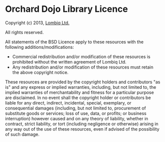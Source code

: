 # Orchard Dojo Library Licence



Copyright (c) 2013, [Lombiq Ltd.](http://lombiq.com)

All rights reserved.

All statements of the BSD Licence apply to these resources with the following additions/modifications:

- Commercial redistribution and/or modification of these resources is prohibited without the written agreement of Lombiq Ltd.
- Any redistribution and/or modification of these resources must retain the above copyright notice.

These resources are provided by the copyright holders and contributors "as is" and any express or implied warranties, including, but not limited to, the implied warranties of merchantability and fitness for a particular purpose are disclaimed. In no event shall the copyright holder or contributors be liable for any direct, indirect, incidental, special, exemplary, or consequential damages (including, but not limited to, procurement of substitute goods or services; loss of use, data, or profits; or business interruption) however caused and on any theory of liability, whether in contract, strict liability, or tort (including negligence or otherwise) arising in any way out of the use of these resources, even if advised of the possibility of such damage.